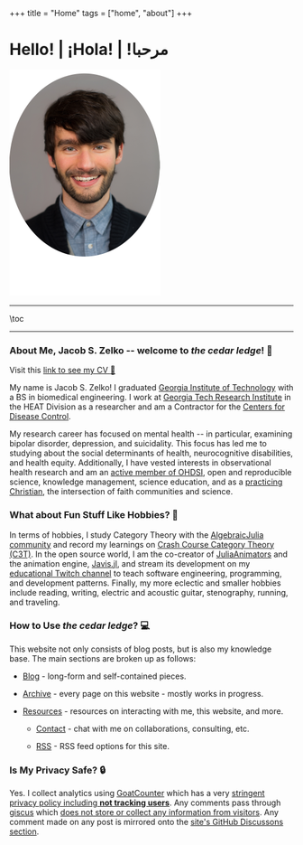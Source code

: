 +++
title = "Home"
tags = ["home", "about"]
+++

# Hello! | ¡Hola! | !مرحبا

![center-aligned-image](/assets/rounded_profile_reduced.png)

---

\toc

---

### About Me, Jacob S. Zelko -- welcome to _the cedar ledge_! :wave:

<!--TODO: Update my CV - convert to Markdown with pandoc filter?-->
<!--TODO: Add CV page-->
Visit this [link to see my CV :page_facing_up:](https://drive.google.com/file/d/1ypAm8i6eYd7cZfFolItf4Q6B08459VwP/view?usp=sharing)

My name is Jacob S. Zelko!
I graduated [Georgia Institute of Technology](https://www.bme.gatech.edu/) with a BS in biomedical engineering.
I work at [Georgia Tech Research Institute](https://gtri.gatech.edu/) in the HEAT Division as a researcher and am a Contractor for the [Centers for Disease Control](https://www.cdc.gov/).

My research career has focused on mental health -- in particular, examining bipolar disorder, depression, and suicidality.
This focus has led me to studying about the social determinants of health, neurocognitive disabilities, and health equity.
Additionally, I have vested interests in observational health research and am an [active member of OHDSI](https://www.ohdsi.org), open and reproducible science, knowledge management, science education, and as a [practicing Christian](05072022162026-personal-faith-perspectives), the intersection of faith communities and science.

<!--TODO: Add email subscription link-->

### What about Fun Stuff Like Hobbies? :guitar:

In terms of hobbies, I study Category Theory with the [AlgebraicJulia community](https://www.algebraicjulia.org/) and record my learnings on [Crash Course Category Theory (C3T)](https://jacobzelko.com/C3T/).
In the open source world, I am the co-creator of [JuliaAnimators](https://github.com/JuliaAnimators) and the animation engine, [Javis.jl](https://github.com/JuliaAnimators/Javis.jl), and stream its development on my [educational Twitch channel](https://www.twitch.tv/thecedarprince) to teach software engineering, programming, and development patterns.
Finally, my more eclectic and smaller hobbies include reading, writing, electric and acoustic guitar, stenography, running, and traveling.


### How to Use _the cedar ledge_? :computer:

This website not only consists of blog posts, but is also my knowledge base.
The main sections are broken up as follows:

- [Blog](/blog/) - long-form and self-contained pieces.

- [Archive](/archive/) - every page on this website - mostly works in progress.

- [Resources](/resources/) - resources on interacting with me, this website, and more.

    - [Contact](/resources/#contact-me) - chat with me on collaborations, consulting, etc.

    - [RSS](/resources/#rss) - RSS feed options for this site.


### Is My Privacy Safe? :lock:

Yes.
I collect analytics using [GoatCounter](https://www.goatcounter.com) which has a very [stringent privacy policy including **not tracking users**](https://www.goatcounter.com/help/privacy).
Any comments pass through [giscus](https://github.com/giscus/giscus) which [does not store or collect any information from visitors](https://github.com/giscus/giscus/blob/c0177074ec2409acce454e2168918d5597796896/PRIVACY-POLICY.md).
Any comment made on any post is mirrored onto the [site's GitHub Discussons section](https://github.com/TheCedarPrince/thecedarprince.github.io/discussions).
